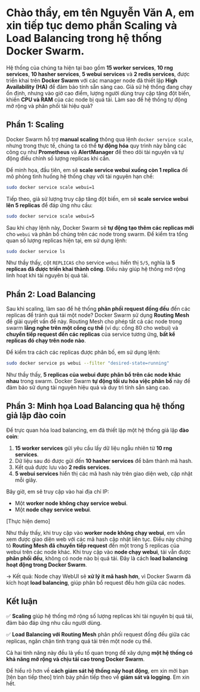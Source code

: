 # Chào thầy, em tên Nguyễn Văn A, em xin tiếp tục demo phần Scaling và Load Balancing trong hệ thống Docker Swarm.

Hệ thống của chúng ta hiện tại bao gồm **15 worker services**, **10 rng services**, **10 hasher services**, **5 webui services** và **2 redis services**, được triển khai trên **Docker Swarm** với các manager node đã thiết lập **High Availability (HA)** để đảm bảo tính sẵn sàng cao. Giả sử hệ thống đang chạy ổn định, nhưng vào giờ cao điểm, lượng người dùng truy cập tăng đột biến, khiến **CPU và RAM** của các node bị quá tải. Làm sao để hệ thống tự động mở rộng và phân phối tải hiệu quả?

## Phần 1: Scaling
Docker Swarm hỗ trợ **manual scaling** thông qua lệnh `docker service scale`, nhưng trong thực tế, chúng ta có thể **tự động hóa** quy trình này bằng các công cụ như **Prometheus** và **AlertManager** để theo dõi tài nguyên và tự động điều chỉnh số lượng replicas khi cần.

Để minh họa, đầu tiên, em sẽ **scale service webui xuống còn 1 replica** để mô phỏng tình huống hệ thống chạy với tài nguyên hạn chế:

```bash
sudo docker service scale webui=1
```

Tiếp theo, giả sử lượng truy cập tăng đột biến, em sẽ **scale service webui lên 5 replicas** để đáp ứng nhu cầu:

```bash
sudo docker service scale webui=5
```

Sau khi chạy lệnh này, Docker Swarm sẽ **tự động tạo thêm các replicas mới** cho `webui` và phân bổ chúng trên các node trong swarm. Để kiểm tra tổng quan số lượng replicas hiện tại, em sử dụng lệnh:

```bash
sudo docker service ls
```

Như thầy thấy, cột `REPLICAS` cho service `webui` hiển thị `5/5`, nghĩa là **5 replicas đã được triển khai thành công**. Điều này giúp hệ thống mở rộng linh hoạt khi tài nguyên bị quá tải.

## Phần 2: Load Balancing
Sau khi scaling, làm sao để hệ thống **phân phối request đồng đều** đến các replicas để tránh quá tải một node? Docker Swarm sử dụng **Routing Mesh** để giải quyết vấn đề này. Routing Mesh cho phép tất cả các node trong swarm **lắng nghe trên một cổng cụ thể** (ví dụ: cổng 80 cho webui) và **chuyển tiếp request đến các replicas** của service tương ứng, **bất kể replicas đó chạy trên node nào**.

Để kiểm tra cách các replicas được phân bố, em sử dụng lệnh:

```bash
sudo docker service ps webui --filter "desired-state=running"
```

Như thầy thấy, **5 replicas của webui được phân bổ trên các node khác nhau** trong swarm. Docker Swarm **tự động tối ưu hóa việc phân bố** này để đảm bảo sử dụng tài nguyên hiệu quả và duy trì tính sẵn sàng cao.

## Phần 3: Minh họa Load Balancing qua hệ thống giả lập đào coin
Để trực quan hóa load balancing, em đã thiết lập một hệ thống giả lập **đào coin**:

1. **15 worker services** gửi yêu cầu lấy dữ liệu ngẫu nhiên từ **10 rng services**.
2. Dữ liệu sau đó được gửi đến **10 hasher services** để băm thành mã hash.
3. Kết quả được lưu vào **2 redis services**.
4. **5 webui services** hiển thị các mã hash này trên giao diện web, cập nhật mỗi giây.

Bây giờ, em sẽ truy cập vào hai địa chỉ IP:

- Một **worker node không chạy service webui**.
- Một **node chạy service webui**.

[Thực hiện demo]

Như thầy thấy, khi truy cập vào **worker node không chạy webui**, em vẫn xem được giao diện web với các mã hash cập nhật liên tục. Điều này chứng tỏ **Routing Mesh đã chuyển tiếp request** đến một trong 5 replicas của webui trên các node khác. Khi truy cập vào **node chạy webui**, tải vẫn được **phân phối đều**, không có node nào bị quá tải. Đây là cách **load balancing hoạt động trong Docker Swarm**.

→ Kết quả: Node chạy WebUI sẽ **xử lý ít mã hash hơn**, vì Docker Swarm đã kích hoạt **load balancing**, giúp phân bổ request đều hơn giữa các nodes.

## Kết luận
✅ **Scaling** giúp hệ thống mở rộng số lượng replicas khi tài nguyên bị quá tải, đảm bảo đáp ứng nhu cầu người dùng.

✅ **Load Balancing với Routing Mesh** phân phối request đồng đều giữa các replicas, ngăn chặn tình trạng quá tải trên một node cụ thể.

Cả hai tính năng này đều là yếu tố quan trọng để xây dựng **một hệ thống có khả năng mở rộng và chịu tải cao trong Docker Swarm**.

Để hiểu rõ hơn về **cách giám sát hệ thống này hoạt động**, em xin mời bạn [tên bạn tiếp theo] trình bày phần tiếp theo về **giám sát và logging**. Em xin hết.
